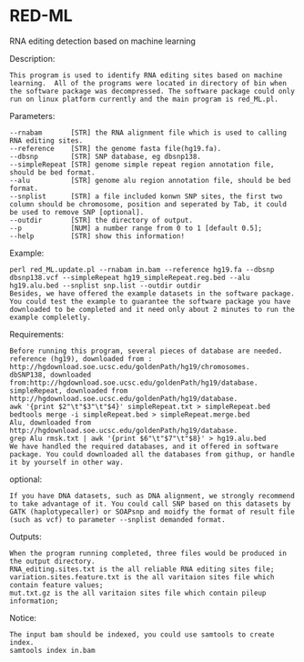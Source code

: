 # RED-ML
RNA editing detection based on machine learning

Description:

    This program is used to identify RNA editing sites based on machine learning.  All of the programs were located in directory of bin when the software package was decompressed. The software package could only run on linux platform currently and the main program is red_ML.pl.

Parameters:

    --rnabam       [STR] the RNA alignment file which is used to calling RNA editing sites.
    --reference    [STR] the genome fasta file(hg19.fa).
    --dbsnp        [STR] SNP database, eg dbsnp138.
    --simpleRepeat [STR] genome simple repeat region annotation file, should be bed format.
    --alu          [STR] genome alu region annotation file, should be bed format.
    --snplist      [STR] a file included konwn SNP sites, the first two column should be chromosome, position and seperated by Tab, it could be used to remove SNP [optional].
    --outdir       [STR] the directory of output.
    --p            [NUM] a number range from 0 to 1 [default 0.5];
    --help         [STR] show this information!

Example:

    perl red_ML.update.pl --rnabam in.bam --reference hg19.fa --dbsnp dbsnp138.vcf --simpleRepeat hg19_simpleRepeat.reg.bed --alu hg19.alu.bed --snplist snp.list --outdir outdir
    Besides, we have offered the example datasets in the software package. You could test the example to guarantee the software package you have downloaded to be completed and it need only about 2 minutes to run the example compleletly.

Requirements:

    Before running this program, several pieces of database are needed.
    reference (hg19), downloaded from : http://hgdownload.soe.ucsc.edu/goldenPath/hg19/chromosomes.
    dbSNP138, downloaded from:http://hgdownload.soe.ucsc.edu/goldenPath/hg19/database.
    simpleRepeat, downloaded from http://hgdownload.soe.ucsc.edu/goldenPath/hg19/database.
    awk '{print $2"\t"$3"\t"$4}' simpleRepeat.txt > simpleRepeat.bed
    bedtools merge -i simpleRepeat.bed > simpleRepeat.merge.bed
    Alu, downloaded from http://hgdownload.soe.ucsc.edu/goldenPath/hg19/database.
    grep Alu rmsk.txt | awk '{print $6"\t"$7"\t"$8}' > hg19.alu.bed
    We have handled the required databases, and it offered in software package. You could downloaded all the databases from githup, or handle it by yourself in other way. 

optional:

    If you have DNA datasets, such as DNA alignment, we strongly recommend to take advantage of it. You could call SNP based on this datasets by GATK (haplotypecaller) or SOAPsnp and moidfy the format of result file (such as vcf) to parameter --snplist demanded format.

Outputs:

    When the program running completed, three files would be produced in the output directory.
    RNA_editing.sites.txt is the all reliable RNA editing sites file;
    variation.sites.feature.txt is the all varitaion sites file which contain feature values;
    mut.txt.gz is the all varitaion sites file which contain pileup information;

Notice:

    The input bam should be indexed, you could use samtools to create index.
    samtools index in.bam

